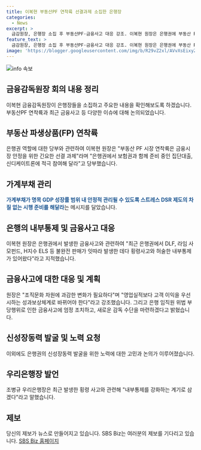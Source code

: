 ```yaml
---
title: 이복현 부동산PF 연착륙 선결과제 소집한 은행장
categories:
  - News
excerpt: >
  금감원장, 은행장 소집 후 부동산PF·금융사고 대응 강조. 이복현 원장은 은행권에 부동산 PF 연착륙 대비, 가계부채 안정적 관리, 금융사고 대응을 촉구하며 성과보상체계 변경, 감독 수단 강화를 강조했고, 은행 임직원 위법행위에 엄정 대응을 약속했다. 은행 임직원들은 내부통제 강화를 다짐했으며, 이지수장은 횡령사고를 계기로 내부통제를 강화하겠다고 언급했다. 관련 내용은 SBS Biz 홈페이지에서 확인 가능하다.
feature_text: >
  금감원장, 은행장 소집 후 부동산PF·금융사고 대응 강조. 이복현 원장은 은행권에 부동산 PF 연착륙 대비, 가계부채 안정적 관리, 금융사고 대응을 촉구하며 성과보상체계 변경, 감독 수단 강화를 강조했고, 은행 임직원 위법행위에 엄정 대응을 약속했다. 은행 임직원들은 내부통제 강화를 다짐했으며, 이지수장은 횡령사고를 계기로 내부통제를 강화하겠다고 언급했다. 관련 내용은 SBS Biz 홈페이지에서 확인 가능하다.
image: 'https://blogger.googleusercontent.com/img/b/R29vZ2xl/AVvXsEixyZcFfHzMRdzZMjFBmAUKJYCLCGyLL1o632UiGVXcaFdKo_bkvkuCioo0uUKlGfBVcT3P84aROyZIXSBEx3Aw5nCQ3pTgDom1WDC4m8eifvWiAmWEEVb4x6G_l8C0QH225ldMjyaFvpxGEBGNO37VmDTDMHGhJPq73UglMfDca1-0aw/s1600/blogspot.png'
---
```


<p><img src="https://blogger.googleusercontent.com/img/b/R29vZ2xl/AVvXsEixyZcFfHzMRdzZMjFBmAUKJYCLCGyLL1o632UiGVXcaFdKo_bkvkuCioo0uUKlGfBVcT3P84aROyZIXSBEx3Aw5nCQ3pTgDom1WDC4m8eifvWiAmWEEVb4x6G_l8C0QH225ldMjyaFvpxGEBGNO37VmDTDMHGhJPq73UglMfDca1-0aw/s1600/blogspot.png" alt="info 속보" /></p>

<h2 data-ke-size="size26">금융감독원장 회의 내용 정리</h2>

<p data-ke-size="size16">이복현 금융감독원장이 은행장들을 소집하고 주요한 내용을 확인해보도록 하겠습니다. 부동산PF 연착륙과 최근 금융사고 등 다양한 이슈에 대해 논의되었습니다.</p>

<h2 data-ke-size="size24">부동산 파생상품(FP) 연착륙</h2>

<p data-ke-size="size16">은행권 역할에 대한 당부와 관련하여 이복현 원장은 "부동산 PF 시장 연착륙은 금융시장 안정을 위한 긴요한 선결 과제"라며 "은행권에서 보험권과 함께 준비 중인 집단대출, 신디케이트론에 적극 참여해 달라"고 당부했습니다.</p>

<h2 data-ke-size="size24">가계부채 관리</h2>

<p data-ke-size="size16"><b><span style="color: #1a5490;">가계부채가 명목 GDP 성장률 범위 내 안정적 관리될 수 있도록 스트레스 DSR 제도의 차질 없는 시행 준비를 해달라</span></b>는 메시지를 달았습니다.</p>

<h2 data-ke-size="size24">은행의 내부통제 및 금융사고 대응</h2>

<p data-ke-size="size16">이복현 원장은 은행권에서 발생한 금융사고와 관련하여 "최근 은행권에서 DLF, 라임 사모펀드, H지수 ELS 등 불완전 판매가 잇따라 발생한 데다 횡령사고와 허술한 내부통제가 있어왔다"라고 지적했습니다.</p>

<h2 data-ke-size="size24">금융사고에 대한 대응 및 계획</h2>

<p data-ke-size="size16">원장은 "조직문화 차원에 과감한 변화가 필요하다"며 "영업실적보다 고객 이익을 우선시하는 성과보상체계로 바뀌어야 한다"라고 강조했습니다. 그리고 은행 임직원 위법 부당행위로 인한 금융사고에 엄정 조치하고, 새로운 감독 수단을 마련하겠다고 밝혔습니다.</p>

<h2 data-ke-size="size24">신성장동력 발굴 및 노력 요청</h2>

<p data-ke-size="size16">이외에도 은행권의 신성장동력 발굴을 위한 노력에 대한 고민과 논의가 이루어졌습니다.</p>

<h2 data-ke-size="size24">우리은행장 발언</h2>

<p data-ke-size="size16">조병규 우리은행장은 최근 발생한 횡령 사고와 관련해 "내부통제를 강화하는 계기로 삼겠다"라고 말했습니다.</p>

<h2 data-ke-size="size24">제보</h2>

<p data-ke-size="size16">당신의 제보가 뉴스로 만들어지고 있습니다. SBS Biz는 여러분의 제보를 기다리고 있습니다. <a href="https://url.kr/9pghjn">SBS Biz 홈페이지</a></p>


